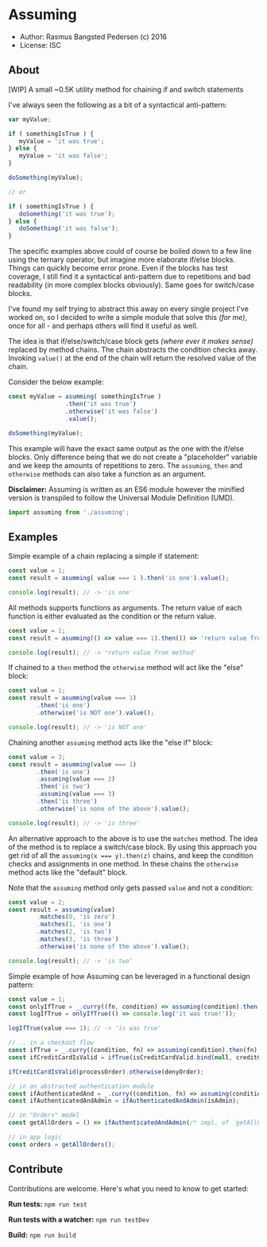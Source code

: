 # Assuming

* Author: Rasmus Bangsted Pedersen (c) 2016
* License: ISC

## About
[WIP] A small ~0.5K utility method for chaining if and switch statements

I've always seen the following as a bit of a syntactical anti-pattern:
```js
var myValue;

if ( somethingIsTrue ) {
   myValue = 'it was true';
} else {
   myValue = 'it was false';
}

doSomething(myValue);

// or

if ( somethingIsTrue ) {
   doSomething('it was true');
} else {
   doSomething('it was false');
}
```
The specific examples above could of course be boiled down to a few line using the ternary operator, but imagine more elaborate if/else
blocks. Things can quickly become error prone. Even if the blocks has test coverage, I still find it a syntactical anti-pattern due
to repetitions and bad readability (in more complex blocks obviously). Same goes for switch/case blocks.

I've found my self trying to abstract this away on every single project I've worked on, so I decided to write a simple module that solve this *(for me)*,
once for all - and perhaps others will find it useful as well.

The idea is that if/else/switch/case block gets *(where ever it makes sense)* replaced by method chains.
The chain abstracts the condition checks away.
Invoking `value()` at the end of the chain will return the resolved value of the chain.

Consider the below example:
```js
const myValue = asumming( somethingIsTrue )
                .then('it was true')
                .otherwise('it was false')
                .value();

doSomething(myValue);
```

This example will have the exact same output as the one with the if/else blocks. Only difference being that we do not create
a "placeholder" variable and we keep the amounts of repetitions to zero.
The `assuming`, `then` and `otherwise` methods can also take a function as an argument.

**Disclaimer:** Assuming is written as an ES6 module however the minified version is transpiled to follow the
Universal Module Definition (UMD).

```js
import assuming from './assuming';
```

## Examples
Simple example of a chain replacing a simple if statement:
```js
const value = 1;
const result = asumming( value === 1 ).then('is one').value();

console.log(result); // -> 'is one'
```

All methods supports functions as arguments.
The return value of each function is either evaluated as the condition or the return value.
```js
const value = 1;
const result = asumming(() => value === 1).then(() => 'return value from method').value();

console.log(result); // -> 'return value from method'
```

If chained to a `then` method the `otherwise` method will act like the "else" block:
```js
const value = 1;
const result = asumming(value === 1)
        .then('is one')
        .otherwise('is NOT one').value();

console.log(result); // -> 'is NOT one'
```

Chaining another `assuming` method acts like the "else if" block:
```js
const value = 3;
const result = asumming(value === 1)
        .then('is one')
        .assuming(value === 2)
        .then('is two')
        .assuming(value === 3)
        .then('is three')
        .otherwise('is none of the above').value();

console.log(result); // -> 'is three'
```

An alternative approach to the above is to use the `matches` method. The idea of the method
is to replace a switch/case block. By using this approach you get rid of all the `assuming(x === y).then(z)` chains,
and keep the condition checks and assignments in one method.
In these chains the `otherwise` method acts like the "default" block.

Note that the `assuming` method only gets passed `value` and not a condition:
```js
const value = 2;
const result = assuming(value)
        .matches(0, 'is zero')
        .matches(1, 'is one')
        .matches(2, 'is two')
        .matches(3, 'is three')
        .otherwise('is none of the above').value();

console.log(result); // -> 'is two'
```

Simple example of how Assuming can be leveraged in a functional design pattern:
```js
const value = 1;
const onlyIfTrue = _.curry((fn, condition) => assuming(condition).then(fn) );
const logIfTrue = onlyIfTrue(() => console.log('it was true!'));

logIfTrue(value === 1); // -> 'is was true'

// .. in a checkout flow
const ifTrue = _.curry((condition, fn) => assuming(condition).then(fn) );
const ifCreditCardIsValid = ifTrue(isCreditCardValid.bind(null, creditCardInfo));

ifCreditCardIsValid(processOrder).otherwise(denyOrder);

```
```js
// in an abstracted authentication module
const ifAuthenticatedAnd = _.curry((condition, fn) => assuming(condition).and(isAuthenticated).then(fn));
const ifAuthenticatedAndAdmin = ifAuthenticatedAndAdmin(isAdmin);

// in "Orders" model
const getAllOrders = () => ifAuthenticatedAndAdmin(/* impl. of `getAllOrders` */).otherwise(denyAccess).value();

// in app logic
const orders = getAllOrders();

```

## Contribute
Contributions are welcome. 
Here's what you need to know to get started:

**Run tests:** `npm run test`

**Run tests with a watcher:** `npm run testDev`

**Build:** `npm run build`
